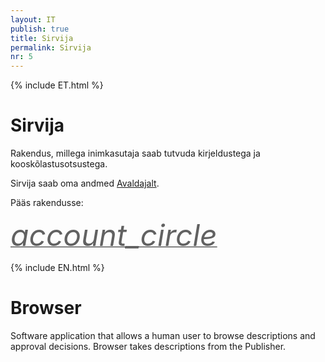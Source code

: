 ```yaml
---
layout: IT
publish: true
title: Sirvija
permalink: Sirvija
nr: 5
---
```


{% include ET.html %}

# Sirvija

Rakendus, millega inimkasutaja saab tutvuda kirjeldustega ja kooskõlastusotsustega. 

Sirvija saab oma andmed [Avaldajalt](Avaldaja).

Pääs rakendusse:

<a href='http://ec2-35-160-53-79.us-west-2.compute.amazonaws.com:8082/' style='border-bottom: none !important;'><i class="material-icons ikoon" style='color: #616161; font-size: 48px;'>account_circle</i></a>

{% include EN.html %}

# Browser

Software application that allows a human user to browse descriptions and approval decisions. Browser takes descriptions from the Publisher. 

